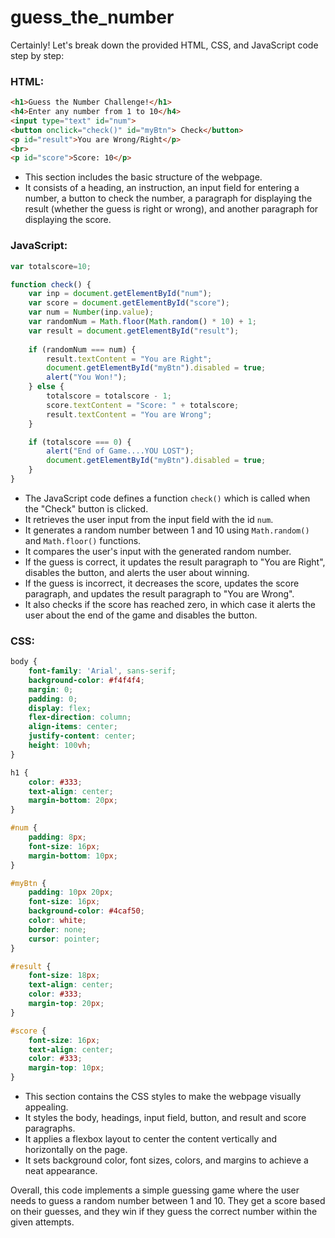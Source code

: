 # guess_the_number
Certainly! Let's break down the provided HTML, CSS, and JavaScript code step by step:

### HTML:
```html
<h1>Guess the Number Challenge!</h1>
<h4>Enter any number from 1 to 10</h4>
<input type="text" id="num">
<button onclick="check()" id="myBtn"> Check</button>
<p id="result">You are Wrong/Right</p>
<br>
<p id="score">Score: 10</p>
```
- This section includes the basic structure of the webpage.
- It consists of a heading, an instruction, an input field for entering a number, a button to check the number, a paragraph for displaying the result (whether the guess is right or wrong), and another paragraph for displaying the score.

### JavaScript:
```javascript
var totalscore=10;

function check() {
    var inp = document.getElementById("num");
    var score = document.getElementById("score");
    var num = Number(inp.value);
    var randomNum = Math.floor(Math.random() * 10) + 1;
    var result = document.getElementById("result");
    
    if (randomNum === num) {
        result.textContent = "You are Right";
        document.getElementById("myBtn").disabled = true;
        alert("You Won!");
    } else {
        totalscore = totalscore - 1;
        score.textContent = "Score: " + totalscore;
        result.textContent = "You are Wrong";
    }

    if (totalscore === 0) {
        alert("End of Game....YOU LOST");
        document.getElementById("myBtn").disabled = true;
    }
}
```
- The JavaScript code defines a function `check()` which is called when the "Check" button is clicked.
- It retrieves the user input from the input field with the id `num`.
- It generates a random number between 1 and 10 using `Math.random()` and `Math.floor()` functions.
- It compares the user's input with the generated random number.
- If the guess is correct, it updates the result paragraph to "You are Right", disables the button, and alerts the user about winning.
- If the guess is incorrect, it decreases the score, updates the score paragraph, and updates the result paragraph to "You are Wrong".
- It also checks if the score has reached zero, in which case it alerts the user about the end of the game and disables the button.

### CSS:
```css
body {
    font-family: 'Arial', sans-serif;
    background-color: #f4f4f4;
    margin: 0;
    padding: 0;
    display: flex;
    flex-direction: column;
    align-items: center;
    justify-content: center;
    height: 100vh;
}

h1 {
    color: #333;
    text-align: center;
    margin-bottom: 20px;
}

#num {
    padding: 8px;
    font-size: 16px;
    margin-bottom: 10px;
}

#myBtn {
    padding: 10px 20px;
    font-size: 16px;
    background-color: #4caf50;
    color: white;
    border: none;
    cursor: pointer;
}

#result {
    font-size: 18px;
    text-align: center;
    color: #333;
    margin-top: 20px;
}

#score {
    font-size: 16px;
    text-align: center;
    color: #333;
    margin-top: 10px;
}
```
- This section contains the CSS styles to make the webpage visually appealing.
- It styles the body, headings, input field, button, and result and score paragraphs.
- It applies a flexbox layout to center the content vertically and horizontally on the page.
- It sets background color, font sizes, colors, and margins to achieve a neat appearance.

Overall, this code implements a simple guessing game where the user needs to guess a random number between 1 and 10. They get a score based on their guesses, and they win if they guess the correct number within the given attempts.
